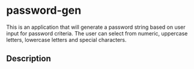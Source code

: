# password-gen
This is an application that will generate a password string based on user input for password criteria. The user can select from numeric, uppercase letters, lowercase letters and special characters.  

## Description
